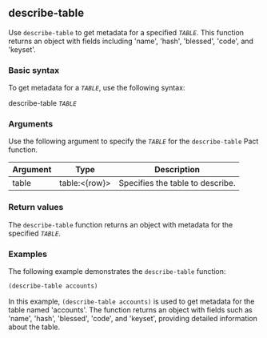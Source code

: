 ## describe-table
Use `describe-table` to get metadata for a specified *`TABLE`*. This function returns an object with fields including 'name', 'hash', 'blessed', 'code', and 'keyset'.

### Basic syntax

To get metadata for a *`TABLE`*, use the following syntax:

describe-table *`TABLE`*

### Arguments

Use the following argument to specify the *`TABLE`* for the `describe-table` Pact function.

| Argument | Type          | Description                                  |
|----------|---------------|----------------------------------------------|
| table    | table:<{row}> | Specifies the table to describe.             |

### Return values

The `describe-table` function returns an object with metadata for the specified *`TABLE`*.

### Examples

The following example demonstrates the `describe-table` function:

```lisp
(describe-table accounts)
```

In this example, `(describe-table accounts)` is used to get metadata for the table named 'accounts'. The function returns an object with fields such as 'name', 'hash', 'blessed', 'code', and 'keyset', providing detailed information about the table.
